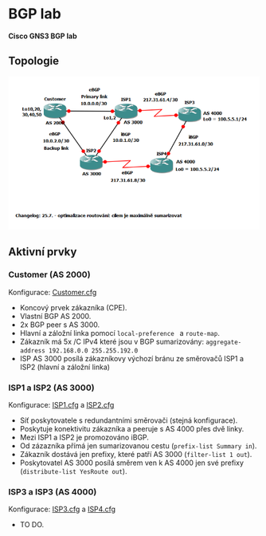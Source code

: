 # BGP lab
**Cisco GNS3 BGP lab**

## Topologie
![Topology](topology.png)

## Aktivní prvky
### Customer (AS 2000)
Konfigurace: [Customer.cfg](Customer.cfg)
 - Koncový prvek zákazníka (CPE).
 - Vlastní BGP AS 2000.
 - 2x BGP peer s AS 3000.
 - Hlavní a záložní linka pomocí `local-preference ` a `route-map`.
 - Zákazník má 5x /C IPv4 které jsou v BGP sumarizovány: `aggregate-address 192.168.0.0 255.255.192.0`
 - ISP AS 3000 posílá zákazníkovy výchozí bránu ze směrovačů ISP1 a ISP2 (hlavní a záložní linka)
 
 ### ISP1 a ISP2 (AS 3000)
 Konfigurace: [ISP1.cfg](ISP1.cfg) a [ISP2.cfg](ISP2.cfg) 
  - Síť poskytovatele s redundantními směrovači (stejná konfigurace).
  - Poskytuje konektivitu zákazníka a peeruje s AS 4000 přes dvě linky.
  - Mezi ISP1 a ISP2 je promozováno iBGP.
  - Od zázazníka přímá jen sumarizovanou cestu (`prefix-list Summary in`).
  - Zákazník dostává jen prefixy, které patří AS 3000 (`filter-list 1 out`).
  - Poskytovatel AS 3000 posílá směrem ven k AS 4000 jen své prefixy (`distribute-list YesRoute out`).
 
 ### ISP3 a ISP3 (AS 4000)
 Konfigurace: [ISP3.cfg](ISP3.cfg) a [ISP4.cfg](ISP4.cfg) 
  - TO DO.
